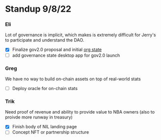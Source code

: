 # Standup 9/8/22

### Eli

Lot of governance is implicit, which makes is extremely difficult for Jerry's to participate and understand the DAO.

- [x] Finalize gov2.0 proposal and initial [org state](https://github.com/Krause-House/org)
- [ ] add governance state desktop app for gov2.0 launch

### Greg

We have no way to build on-chain assets on top of real-world stats

- [ ] Deploy oracle for on-chain stats

### Trik

Need proof of revenue and ability to provide value to NBA owners (also to proivde more runway in treasury)

- [x] Finish body of NIL landing page
- [ ] Concept NFT or partnership structure 
